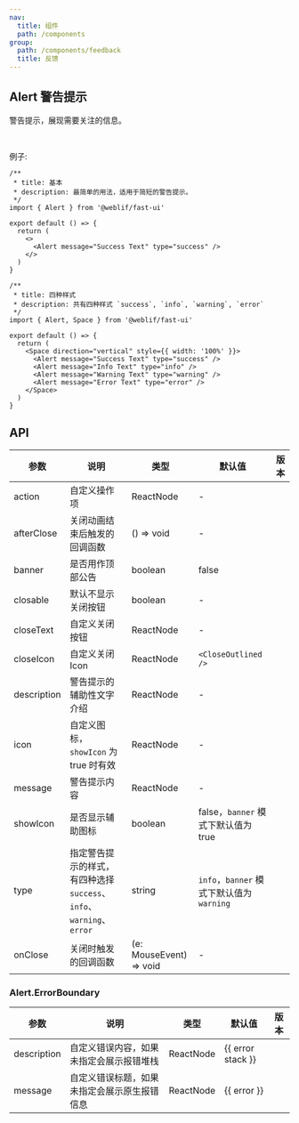 ```yaml
---
nav:
  title: 组件
  path: /components
group:
  path: /components/feedback
  title: 反馈
---
```


## Alert 警告提示

警告提示，展现需要关注的信息。

<br />

例子:

```tsx
/**
 * title: 基本
 * description: 最简单的用法，适用于简短的警告提示。
 */
import { Alert } from '@weblif/fast-ui'

export default () => {
  return (
    <>
      <Alert message="Success Text" type="success" />
    </>
  )
}
```

```tsx
/**
 * title: 四种样式
 * description: 共有四种样式 `success`, `info`, `warning`, `error`
 */
import { Alert, Space } from '@weblif/fast-ui'

export default () => {
  return (
    <Space direction="vertical" style={{ width: '100%' }}>
      <Alert message="Success Text" type="success" />
      <Alert message="Info Text" type="info" />
      <Alert message="Warning Text" type="warning" />
      <Alert message="Error Text" type="error" />
    </Space>
  )
}
```

## API

| 参数        | 说明                                                                 | 类型                    | 默认值                                    | 版本 |
| ----------- | -------------------------------------------------------------------- | ----------------------- | ----------------------------------------- | ---- |
| action      | 自定义操作项                                                         | ReactNode               | -                                         |      |
| afterClose  | 关闭动画结束后触发的回调函数                                         | () => void              | -                                         |      |
| banner      | 是否用作顶部公告                                                     | boolean                 | false                                     |      |
| closable    | 默认不显示关闭按钮                                                   | boolean                 | -                                         |      |
| closeText   | 自定义关闭按钮                                                       | ReactNode               | -                                         |      |
| closeIcon   | 自定义关闭 Icon                                                      | ReactNode               | `<CloseOutlined />`                       |      |
| description | 警告提示的辅助性文字介绍                                             | ReactNode               | -                                         |      |
| icon        | 自定义图标，`showIcon` 为 true 时有效                                | ReactNode               | -                                         |      |
| message     | 警告提示内容                                                         | ReactNode               | -                                         |      |
| showIcon    | 是否显示辅助图标                                                     | boolean                 | false，`banner` 模式下默认值为 true       |      |
| type        | 指定警告提示的样式，有四种选择 `success`、`info`、`warning`、`error` | string                  | `info`，`banner` 模式下默认值为 `warning` |      |
| onClose     | 关闭时触发的回调函数                                                 | (e: MouseEvent) => void | -                                         |      |

### Alert.ErrorBoundary

| 参数        | 说明                                         | 类型      | 默认值            | 版本 |
| ----------- | -------------------------------------------- | --------- | ----------------- | ---- |
| description | 自定义错误内容，如果未指定会展示报错堆栈     | ReactNode | {{ error stack }} |      |
| message     | 自定义错误标题，如果未指定会展示原生报错信息 | ReactNode | {{ error }}       |      |
